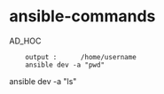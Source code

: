 # ansible-commands
AD_HOC


       
                                   
                                    
                                    
                                    
                                    
                                    
                                    
                                    
                                    
                                    
                                    
                                    
                                    
        output :      /home/username
        ansible dev -a "pwd"  

ansible dev -a "ls"


